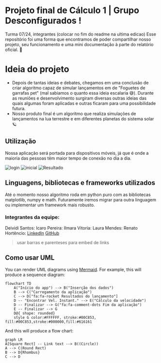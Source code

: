 # Projeto final de Cálculo 1 | Grupo Desconfigurados !

Turma 07/24, integrantes (colocar no fim do readme na ultima edicao)
Esse repositório foi uma forma que encontramos de poder compartilhar nosso projeto, seu funcionamento e uma mini documentação à parte do relatório oficial. 🧐


# Ideia do projeto

  * Depois de tantas ideias e debates, chegamos em uma conclusão de criar algoritmo capaz de simular lançamentos em de "Foguetes de garrafas pet" (mal sabiamos o quanto essa ideia escalaria 😅). Durante as reuniões e desenvolvimento surgiram diversas outras ideias das quais algumas foram aplicadas e outras ficaram para uma possibilidade futura.
  * Nosso produto final é um algoritmo que realiza simulações de lançamentos na lua terrestre e em diferentes planetas do sistema solar 🪐


## Utilização

Nossa aplicação será portada para dispositivos móveis, já que é onde a maioria das pessoas têm maior tempo de conexão no dia a dia.

![login](https://github.com/user-attachments/assets/6c7e5f8b-d758-430c-b17f-b08bb15a73db) ![inicial](https://github.com/user-attachments/assets/aba92533-3a7c-4ea4-aefb-34dd365b0804) ![Resultado](https://github.com/user-attachments/assets/4683eab1-dbba-41c3-b217-579fc059605b)


## Linguagens, bibliotecas e frameworks utilizados

Até o momento nosso algoritmo roda em python puro com as bibliotecas matplotlib, numpy e math. Futuramente iremos migrar para outra linguagem ou implementar um framework mais robusto.


### Integrantes da equipe:  
Deividi Santos: []()
Icaro Pereira: []()
Ilmara Vitoria: []()
Laura Mendes: []()
Renato Hortêncio: [LinkedIn](https://www.linkedin.com/in/renato-hort%C3%AAncio/) [GitHub](github.com/RenatoHort)
>usar barras e parenteses para embed de links


## Como usar UML

You can render UML diagrams using [Mermaid](https://mermaidjs.github.io/). For example, this will produce a sequence diagram:

```mermaid
flowchart TD
    A("Início do app") --> B("Inserção dos dados")
    B --> C("Carregamento da aplicação")
    C --> D["fa:fa-rocket Resultados do lançamento"]
    D -- "Encontrar Vel. Instant." --> E("Cálculo da velocidade")
    D -- Finalizar --> G("fa:fa-comment-dots Fim da aplicação")
    E -- Finalizar --> G
    D@{ shape: rounded}
    style G color:#FFFFFF, stroke:#00C853, fill:#00C853,stroke:#000000,fill:#616161
```

And this will produce a flow chart:

```mermaid
graph LR
A[Square Rect] -- Link text --> B((Circle))
A --> C(Round Rect)
B --> D{Rhombus}
C --> D
```
